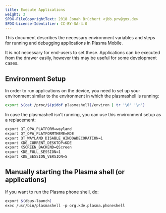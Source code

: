 ```yaml
---
title: Execute Applications
weight: 3
SPDX-FileCopyrightText: 2018 Jonah Brüchert <jbb.prv@gmx.de>
SPDX-License-Identifier: CC-BY-SA-4.0
---
```


This document describes the necessary environment variables and steps
for running and debugging applications in Plasma Mobile.

It is not necessary for end-users to set these. Applications can be
executed from the drawer easily, however this may be useful for
some development cases.

## Environment Setup

In order to run applications on the device, you need to set up your environment
similar to the environment in which the plasmashell is running:

```bash
export $(cat /proc/$(pidof plasmashell)/environ | tr '\0' '\n')
```

In case the plasmashell isn't running, you can use this environment
setup as a replacement:

```bash
export QT_QPA_PLATFORM=wayland
export QT_QPA_PLATFORMTHEME=KDE
export QT_WAYLAND_DISABLE_WINDOWDECORATION=1
export XDG_CURRENT_DESKTOP=KDE
export KSCREEN_BACKEND=QScreen
export KDE_FULL_SESSION=1
export KDE_SESSION_VERSION=5
```

## Manually starting the Plasma shell (or applications)

If you want to run the Plasma phone shell, do:

```bash
export $(dbus-launch)
exec /usr/bin/plasmashell -p org.kde.plasma.phoneshell
```
